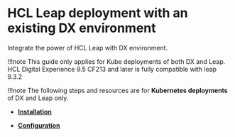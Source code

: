 # HCL Leap deployment with an existing DX environment

Integrate the power of HCL Leap with DX environment.

!!!note
    This guide only applies for Kube deployments of both DX and Leap. HCL Digital Experience 9.5 CF213 and later is fully compatible with leap 9.3.2 
    

!!!note
    The following steps and resources are for **Kubernetes deployments** of DX and Leap only.

-   **[Installation](../leap/installation/)**  

-   **[Configuration](../leap/configuration/)**  

